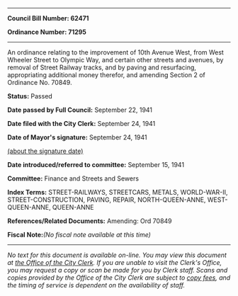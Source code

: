 

********

**Council Bill Number: 62471**
   
**Ordinance Number: 71295**
********

 An ordinance relating to the improvement of 10th Avenue West, from West Wheeler Street to Olympic Way, and certain other streets and avenues, by removal of Street Railway tracks, and by paving and resurfacing, appropriating additional money therefor, and amending Section 2 of Ordinance No. 70849.

**Status:** Passed
   
**Date passed by Full Council:** September 22, 1941
   
**Date filed with the City Clerk:** September 24, 1941
   
**Date of Mayor's signature:** September 24, 1941
   
[(about the signature date)](/~public/approvaldate.htm)
   
   
   
**Date introduced/referred to committee:** September 15, 1941
   
**Committee:** Finance and Streets and Sewers
   
   
**Index Terms:** STREET-RAILWAYS, STREETCARS, METALS, WORLD-WAR-II, STREET-CONSTRUCTION, PAVING, REPAIR, NORTH-QUEEN-ANNE, WEST-QUEEN-ANNE, QUEEN-ANNE

**References/Related Documents:** Amending: Ord 70849

**Fiscal Note:**_(No fiscal note available at this time)_
********

_No text for this document is available on-line. You may view this document at [the Office of the City Clerk](http://www.seattle.gov/leg/clerk/contactUs.htm). If you are unable to visit the Clerk's Office, you may request a copy or scan be made for you by Clerk staff. Scans and copies provided by the Office of the City Clerk are subject to [copy fees](http://clerk.seattle.gov/~public/clerkfees.htm), and the timing of service is dependent on the availability of staff._

